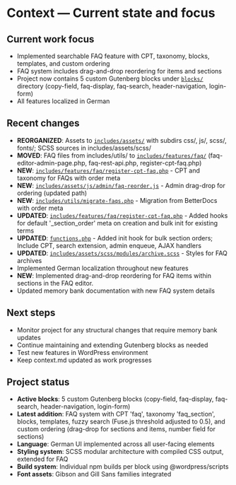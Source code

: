 # Context — Current state and focus

## Current work focus

- Implemented searchable FAQ feature with CPT, taxonomy, blocks, templates, and custom ordering
- FAQ system includes drag-and-drop reordering for items and sections
- Project now contains 5 custom Gutenberg blocks under [`blocks/`](blocks/) directory (copy-field, faq-display, faq-search, header-navigation, login-form)
- All features localized in German

## Recent changes

- **REORGANIZED**: Assets to [`includes/assets/`](includes/assets/) with subdirs css/, js/, scss/, fonts/; SCSS sources in includes/assets/scss/
- **MOVED**: FAQ files from includes/utils/ to [`includes/features/faq/`](includes/features/faq/) (faq-editor-admin-page.php, faq-rest-api.php, register-cpt-faq.php)
- **NEW**: [`includes/features/faq/register-cpt-faq.php`](includes/features/faq/register-cpt-faq.php) - CPT and taxonomy for FAQs with order meta
- **NEW**: [`includes/assets/js/admin/faq-reorder.js`](includes/assets/js/admin/faq-reorder.js) - Admin drag-drop for ordering (updated path)
- **NEW**: [`includes/utils/migrate-faqs.php`](includes/utils/migrate-faqs.php) - Migration from BetterDocs with order meta
- **UPDATED**: [`includes/features/faq/register-cpt-faq.php`](includes/features/faq/register-cpt-faq.php) - Added hooks for default '_section_order' meta on creation and bulk init for existing terms
- **UPDATED**: [`functions.php`](functions.php) - Added init hook for bulk section orders; Include CPT, search extension, admin enqueue, AJAX handlers
- **UPDATED**: [`includes/assets/scss/modules/archive.scss`](includes/assets/scss/modules/archive.scss) - Styles for FAQ archives
- Implemented German localization throughout new features
- **NEW**: Implemented drag-and-drop reordering for FAQ items within sections in the FAQ editor.
- Updated memory bank documentation with new FAQ system details

## Next steps

- Monitor project for any structural changes that require memory bank updates
- Continue maintaining and extending Gutenberg blocks as needed
- Test new features in WordPress environment
- Keep context.md updated as work progresses

## Project status

- **Active blocks**: 5 custom Gutenberg blocks (copy-field, faq-display, faq-search, header-navigation, login-form)
- **Latest addition**: FAQ system with CPT 'faq', taxonomy 'faq_section', blocks, templates, fuzzy search (Fuse.js threshold adjusted to 0.5), and custom ordering (drag-drop for sections and items, number field for sections)
- **Language**: German UI implemented across all user-facing elements
- **Styling system**: SCSS modular architecture with compiled CSS output, extended for FAQ
- **Build system**: Individual npm builds per block using @wordpress/scripts
- **Font assets**: Gibson and Gill Sans families integrated
